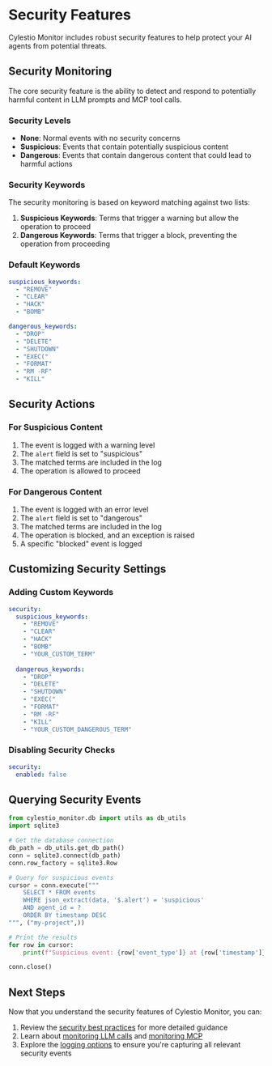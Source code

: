 # Security Features

Cylestio Monitor includes robust security features to help protect your AI agents from potential threats.

## Security Monitoring

The core security feature is the ability to detect and respond to potentially harmful content in LLM prompts and MCP tool calls.

### Security Levels

- **None**: Normal events with no security concerns
- **Suspicious**: Events that contain potentially suspicious content
- **Dangerous**: Events that contain dangerous content that could lead to harmful actions

### Security Keywords

The security monitoring is based on keyword matching against two lists:

1. **Suspicious Keywords**: Terms that trigger a warning but allow the operation to proceed
2. **Dangerous Keywords**: Terms that trigger a block, preventing the operation from proceeding

### Default Keywords

```yaml
suspicious_keywords:
  - "REMOVE"
  - "CLEAR"
  - "HACK"
  - "BOMB"

dangerous_keywords:
  - "DROP"
  - "DELETE"
  - "SHUTDOWN"
  - "EXEC("
  - "FORMAT"
  - "RM -RF"
  - "KILL"
```

## Security Actions

### For Suspicious Content

1. The event is logged with a warning level
2. The `alert` field is set to "suspicious"
3. The matched terms are included in the log
4. The operation is allowed to proceed

### For Dangerous Content

1. The event is logged with an error level
2. The `alert` field is set to "dangerous"
3. The matched terms are included in the log
4. The operation is blocked, and an exception is raised
5. A specific "blocked" event is logged

## Customizing Security Settings

### Adding Custom Keywords

```yaml
security:
  suspicious_keywords:
    - "REMOVE"
    - "CLEAR"
    - "HACK"
    - "BOMB"
    - "YOUR_CUSTOM_TERM"
  
  dangerous_keywords:
    - "DROP"
    - "DELETE"
    - "SHUTDOWN"
    - "EXEC("
    - "FORMAT"
    - "RM -RF"
    - "KILL"
    - "YOUR_CUSTOM_DANGEROUS_TERM"
```

### Disabling Security Checks

```yaml
security:
  enabled: false
```

## Querying Security Events

```python
from cylestio_monitor.db import utils as db_utils
import sqlite3

# Get the database connection
db_path = db_utils.get_db_path()
conn = sqlite3.connect(db_path)
conn.row_factory = sqlite3.Row

# Query for suspicious events
cursor = conn.execute("""
    SELECT * FROM events
    WHERE json_extract(data, '$.alert') = 'suspicious'
    AND agent_id = ?
    ORDER BY timestamp DESC
""", ("my-project",))

# Print the results
for row in cursor:
    print(f"Suspicious event: {row['event_type']} at {row['timestamp']}")

conn.close()
```

## Next Steps

Now that you understand the security features of Cylestio Monitor, you can:

1. Review the [security best practices](../best-practices/security.md) for more detailed guidance
2. Learn about [monitoring LLM calls](monitoring-llm.md) and [monitoring MCP](monitoring-mcp.md)
3. Explore the [logging options](logging-options.md) to ensure you're capturing all relevant security events 